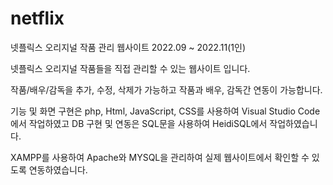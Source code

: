 # netflix
넷플릭스 오리지널 작품 관리 웹사이트
2022.09 ~ 2022.11(1인)

넷플릭스 오리지널 작품들을 직접 관리할 수 있는 웹사이트 입니다.

작품/배우/감독을 추가, 수정, 삭제가 가능하고 작품과 배우, 감독간 연동이 가능합니다.

기능 및 화면 구현은 php, Html, JavaScript, CSS를 사용하여 Visual Studio Code에서 작업하였고 DB 구현 및 연동은 SQL문을 사용하여 HeidiSQL에서 작업하였습니다.

XAMPP를 사용하여 Apache와 MYSQL을 관리하여 실제 웹사이트에서 확인할 수 있도록 연동하였습니다.
